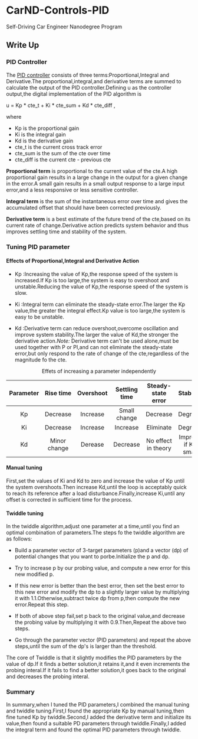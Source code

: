 # CarND-Controls-PID
Self-Driving Car Engineer Nanodegree Program

## Write Up

### PID Controller

The [PID controller](https://en.wikipedia.org/wiki/PID_controller) consists of three terms:Proportional,Integral and Derivative.The proportional,integral,and derivative terms are summed to calculate the output of the PID controller.Defining u as the controller output,the digital implementation of the PID algorithm is  

u = Kp * cte_t + Ki * cte_sum + Kd * cte_diff ,

where 

* Kp is the proportional gain
* Ki is the integral gain
* Kd is the derivative gain
* cte_t is the current cross track error
* cte_sum is the sum of the cte over time
* cte_diff is the current cte - previous cte
 

**Proportional term**  is proportional to the current value of the cte.A high proportional gain results in a large change in the output for a given change in the error.A small gain results in a small output response to a large input error,and a less responsive or less sensitive controller.

**Integral term** is the sum of the instantaneous error over time and gives the accumulated offset that should have been corrected previously.

**Derivative term** is a best estimate of the future trend of the cte,based on its current rate of change.Derivative action predicts system behavior and thus improves settling time and stability of the system.

### Tuning PID parameter


#### Effects of Proportional,Integral and Derivative Action

* Kp :Increasing the value of Kp,the response speed of the system is increased.If Kp is too large,the system is easy to overshoot and unstable.Reducing the value of Kp,the response speed of the system is slow.

* Ki :Integral term can eliminate the steady-state error.The larger the Kp value,the greater the integral effect.Kp value is too large,the system is easy to be unstable.

* Kd :Derivative term can reduce overshoot,overcome oscillation and improve system stability.The larger the value of Kd,the stronger the derivative action._Note:_ Derivative term can't be used alone,must be used together with P or PI,and can not eliminate the steady-state error,but only respond to the rate of change of the cte,regardless of the magnitude fo the cte.

<center>Effets of increasing a parameter independently </center>

Parameter | Rise time | Overshoot | Settling time | Steady-state error | Stability |
|:---:|:---:|:---:|:---:|:---:|:---:|
Kp | Decrease|Increase | Small change | Decrease |Degrade
Ki | Decrease|Increase | Increase | Eliminate | Degrade
Kd | Minor change|Derease | Decrease | No effect in theory|Improve if Kd small

#### Manual tuning
    
 First,set the values of Ki and Kd to zero and increase the value of Kp until the system overshoots.Then increase Kd,until the loop is acceptably quick to reach its reference after a load disturbance.Finally,increase Ki,until any offset is corrected in sufficient time for the process.


#### Twiddle tuning

In the twiddle algorithm,adjust one parameter at a time,until you find an optimal combination of parameters.The steps fo the twiddle algorithm are as follows:

* Build a parameter vector of 3-target parameters (p)and a vector (dp) of potential changes that you want to porbe.Initialize the p and dp.

* Try to increase p by our probing value, and compute a new error for this new modified p.

* If this new error is better than the best error, then set  the best error to this new error and modify the dp to a slightly larger value by multiplying it with 1.1.Otherwise,subtract twice dp from p,then compute the new error.Repeat this step.

* If both of above step fail,set p back to the original value,and decrease the probing value by multiplying it with 0.9.Then,Repeat the above two steps.

* Go through the parameter vector (PID parameters) and repeat the above steps,until the sum of the dp's is larger than the threshold.

The core of Twiddle is that it slightly modifies the PID parameters by the value of dp.If it finds a better solution,it retains it,and it even increments the probing interal.If it fails to find a better solution,it goes back to the original and decreases the probing interal.

### Summary

In summary,when I tuned the PID parameters,I combined the manual tuning and twiddle tuning.First,I found the appropriate Kp by manual tuning,then fine tuned Kp by twiddle.Second,I added the derivative term and initialize its value,then found a suitable PD parameters through twiddle.Finally,I added the integral term and found the optimal PID parameters through twiddle.









